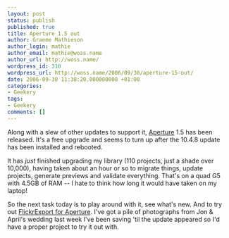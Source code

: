 ```yaml
---
layout: post
status: publish
published: true
title: Aperture 1.5 out
author: Graeme Mathieson
author_login: mathie
author_email: mathie@woss.name
author_url: http://woss.name/
wordpress_id: 310
wordpress_url: http://woss.name/2006/09/30/aperture-15-out/
date: 2006-09-30 11:38:20.000000000 +01:00
categories:
- Geekery
tags:
- Geekery
comments: []
---
```

Along with a slew of other updates to support it, [Aperture](http://www.apple.com/aperture) 1.5 has been released.  It's a free upgrade and seems to turn up after the 10.4.8 update has been installed and rebooted.

It has *just* finished upgrading my library (110 projects, just a shade over 10,000), having taken about an hour or so to migrate things, update projects, generate previews and validate everything.  That's on a quad G5 with 4.5GB of RAM -- I hate to think how long it would have taken on my laptop!

So the next task today is to play around with it, see what's new.  And to try out [FlickrExport for Aperture](http://www.connectedflow.com/blog/?p=42).  I've got a pile of photographs from Jon & April's wedding last week I've been saving 'til the update appeared so I'd have a proper project to try it out with.
